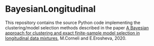 # BayesianLongitudinal

This repository contains the source Python code implementing the clustering/model selection methods described in the paper [A Bayesian approach for clustering and exact finite-sample model selection in longitudinal data mixtures](https://hal.archives-ouvertes.fr/hal-02310069), M.Corneli and E.Erosheva, 2020.

